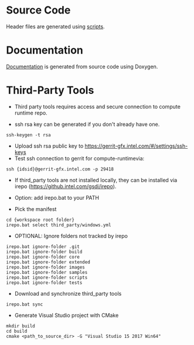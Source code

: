 # Source Code
Header files are generated using [scripts](/scripts/README.md).  

# Documentation
[Documentation](/html/index.html) is generated from source code using Doxygen.  

# Third-Party Tools
* Third party tools requires access and secure connection to compute runtime repo.

* ssh rsa key can be generated if you don't already have one.
~~~~
ssh-keygen -t rsa
~~~~

* Upload ssh rsa public key to https://gerrit-gfx.intel.com/#/settings/ssh-keys
* Test ssh connection to gerrit for compute-runtimevia:
~~~~
ssh {idsid}@gerrit-gfx.intel.com -p 29418
~~~~

* If third_party tools are not installed locally, they can be installed via irepo (https://github.intel.com/gsdi/irepo).
* Option: add irepo.bat to your PATH

* Pick the manifest
~~~~
cd {workspace root folder}
irepo.bat select third_party/windows.yml
~~~~

* OPTIONAL: Ignore folders not tracked by irepo
~~~~
irepo.bat ignore-folder .git
irepo.bat ignore-folder build
irepo.bat ignore-folder core
irepo.bat ignore-folder extended
irepo.bat ignore-folder images
irepo.bat ignore-folder samples
irepo.bat ignore-folder scripts
irepo.bat ignore-folder tests
~~~~

* Download and synchronize third_party tools
~~~~
irepo.bat sync
~~~~

* Generate Visual Studio project with CMake
~~~~
mkdir build
cd build
cmake <path_to_source_dir> -G "Visual Studio 15 2017 Win64"
~~~~
